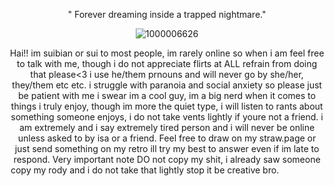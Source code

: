  <p align="center"

" Forever dreaming inside a trapped nightmare."

 <p align="center"

![1000006626](https://github.com/user-attachments/assets/db7697e7-0e67-4c49-9c22-99051a94c41b)
 <p align="center"
  
‎Hai!! im suibian or sui to most people, im rarely online so when i am feel free to talk with me, though i do not appreciate flirts at ALL refrain from doing that please<3 i use he/them prnouns and will never go by she/her, they/them etc etc. i struggle with paranoia and social anxiety so please just be patient with me i swear im a cool guy, im a big nerd when it comes to things i truly enjoy, though im more the quiet type, i will listen to rants about something someone enjoys, i do not take vents lightly if youre not a friend.‎ i am extremely and i say extremely tired person and i will never be online unless asked to by isa or a friend. Feel free to draw on my straw.page or just send something on my retro‎ ill try my best to answer even if im late to respond. Very important note DO not copy my shit, i already saw someone copy my rody and i do not take that lightly stop it be creative bro.‎ ‎ ‎ ‎ ‎ ‎ ‎  ‎ ‎ ‎ ‎ ‎‎ ‎ ‎ ‎ ‎ ‎ ‎ ‎ ‎ ‎ 
 <p align="center"





